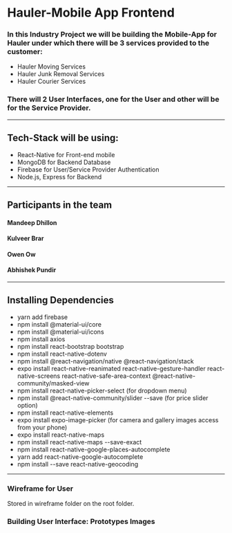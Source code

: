 # Hauler-Mobile App Frontend
### In this Industry Project we will be building the Mobile-App for Hauler under which there will be 3 services provided to the customer:
* Hauler Moving Services
* Hauler Junk Removal Services
* Hauler Courier Services
### There will 2 User Interfaces, one for the User and other will be for the Service Provider.
---
## Tech-Stack will be using:
* React-Native for Front-end mobile
* MongoDB for Backend Database
* Firebase for User/Service Provider Authentication
* Node.js, Express for Backend 
---
## Participants in the team
#### Mandeep Dhillon
#### Kulveer Brar
#### Owen Ow
#### Abhishek Pundir
---
## Installing Dependencies
* yarn add firebase
* npm install @material-ui/core
* npm install @material-ui/icons
* npm install axios
* npm install react-bootstrap bootstrap
* npm install react-native-dotenv
* npm install @react-navigation/native @react-navigation/stack
* expo install react-native-reanimated react-native-gesture-handler react-native-screens react-native-safe-area-context @react-native-community/masked-view
* npm install react-native-picker-select (for dropdown menu)
* npm install @react-native-community/slider --save (for price slider option)
* npm install react-native-elements 
* expo install expo-image-picker (for camera and gallery images access from your phone)
* expo install react-native-maps
* npm install react-native-maps --save-exact
* npm install react-native-google-places-autocomplete
* yarn add react-native-google-autocomplete
* npm install --save react-native-geocoding
---
### Wireframe for User
Stored in wireframe folder on the root folder.

### Building User Interface: Prototypes Images


